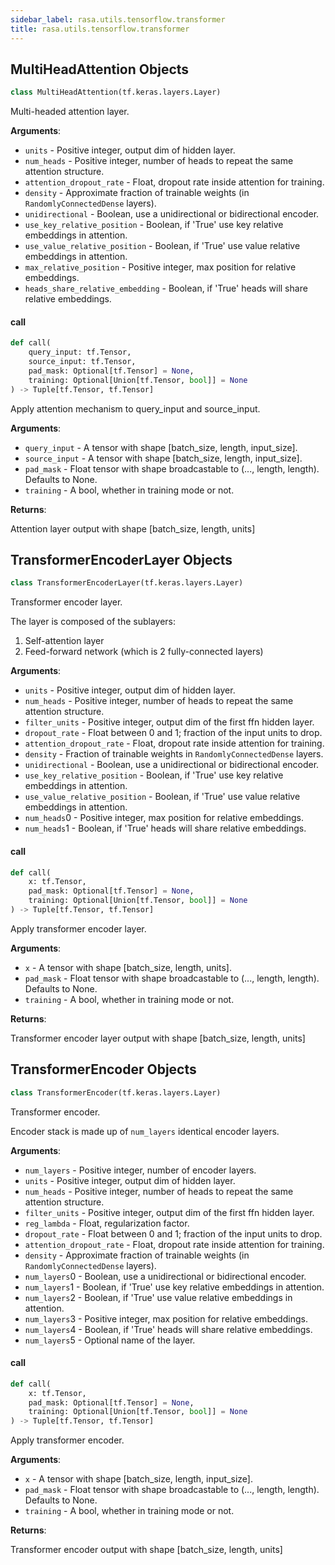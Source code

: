 ```yaml
---
sidebar_label: rasa.utils.tensorflow.transformer
title: rasa.utils.tensorflow.transformer
---
```

## MultiHeadAttention Objects

```python
class MultiHeadAttention(tf.keras.layers.Layer)
```

Multi-headed attention layer.

**Arguments**:

- `units` - Positive integer, output dim of hidden layer.
- `num_heads` - Positive integer, number of heads
  to repeat the same attention structure.
- `attention_dropout_rate` - Float, dropout rate inside attention for training.
- `density` - Approximate fraction of trainable weights (in
  `RandomlyConnectedDense` layers).
- `unidirectional` - Boolean, use a unidirectional or bidirectional encoder.
- `use_key_relative_position` - Boolean, if &#x27;True&#x27; use key
  relative embeddings in attention.
- `use_value_relative_position` - Boolean, if &#x27;True&#x27; use value
  relative embeddings in attention.
- `max_relative_position` - Positive integer, max position for relative embeddings.
- `heads_share_relative_embedding` - Boolean, if &#x27;True&#x27;
  heads will share relative embeddings.

#### call

```python
def call(
    query_input: tf.Tensor,
    source_input: tf.Tensor,
    pad_mask: Optional[tf.Tensor] = None,
    training: Optional[Union[tf.Tensor, bool]] = None
) -> Tuple[tf.Tensor, tf.Tensor]
```

Apply attention mechanism to query_input and source_input.

**Arguments**:

- `query_input` - A tensor with shape [batch_size, length, input_size].
- `source_input` - A tensor with shape [batch_size, length, input_size].
- `pad_mask` - Float tensor with shape broadcastable
  to (..., length, length). Defaults to None.
- `training` - A bool, whether in training mode or not.
  

**Returns**:

  Attention layer output with shape [batch_size, length, units]

## TransformerEncoderLayer Objects

```python
class TransformerEncoderLayer(tf.keras.layers.Layer)
```

Transformer encoder layer.

The layer is composed of the sublayers:
1. Self-attention layer
2. Feed-forward network (which is 2 fully-connected layers)

**Arguments**:

- `units` - Positive integer, output dim of hidden layer.
- `num_heads` - Positive integer, number of heads
  to repeat the same attention structure.
- `filter_units` - Positive integer, output dim of the first ffn hidden layer.
- `dropout_rate` - Float between 0 and 1; fraction of the input units to drop.
- `attention_dropout_rate` - Float, dropout rate inside attention for training.
- `density` - Fraction of trainable weights in `RandomlyConnectedDense` layers.
- `unidirectional` - Boolean, use a unidirectional or bidirectional encoder.
- `use_key_relative_position` - Boolean, if &#x27;True&#x27; use key
  relative embeddings in attention.
- `use_value_relative_position` - Boolean, if &#x27;True&#x27; use value
  relative embeddings in attention.
- `num_heads`0 - Positive integer, max position for relative embeddings.
- `num_heads`1 - Boolean, if &#x27;True&#x27;
  heads will share relative embeddings.

#### call

```python
def call(
    x: tf.Tensor,
    pad_mask: Optional[tf.Tensor] = None,
    training: Optional[Union[tf.Tensor, bool]] = None
) -> Tuple[tf.Tensor, tf.Tensor]
```

Apply transformer encoder layer.

**Arguments**:

- `x` - A tensor with shape [batch_size, length, units].
- `pad_mask` - Float tensor with shape broadcastable
  to (..., length, length). Defaults to None.
- `training` - A bool, whether in training mode or not.
  

**Returns**:

  Transformer encoder layer output with shape [batch_size, length, units]

## TransformerEncoder Objects

```python
class TransformerEncoder(tf.keras.layers.Layer)
```

Transformer encoder.

Encoder stack is made up of `num_layers` identical encoder layers.

**Arguments**:

- `num_layers` - Positive integer, number of encoder layers.
- `units` - Positive integer, output dim of hidden layer.
- `num_heads` - Positive integer, number of heads
  to repeat the same attention structure.
- `filter_units` - Positive integer, output dim of the first ffn hidden layer.
- `reg_lambda` - Float, regularization factor.
- `dropout_rate` - Float between 0 and 1; fraction of the input units to drop.
- `attention_dropout_rate` - Float, dropout rate inside attention for training.
- `density` - Approximate fraction of trainable weights (in
  `RandomlyConnectedDense` layers).
- `num_layers`0 - Boolean, use a unidirectional or bidirectional encoder.
- `num_layers`1 - Boolean, if &#x27;True&#x27; use key
  relative embeddings in attention.
- `num_layers`2 - Boolean, if &#x27;True&#x27; use value
  relative embeddings in attention.
- `num_layers`3 - Positive integer, max position for relative embeddings.
- `num_layers`4 - Boolean, if &#x27;True&#x27;
  heads will share relative embeddings.
- `num_layers`5 - Optional name of the layer.

#### call

```python
def call(
    x: tf.Tensor,
    pad_mask: Optional[tf.Tensor] = None,
    training: Optional[Union[tf.Tensor, bool]] = None
) -> Tuple[tf.Tensor, tf.Tensor]
```

Apply transformer encoder.

**Arguments**:

- `x` - A tensor with shape [batch_size, length, input_size].
- `pad_mask` - Float tensor with shape broadcastable
  to (..., length, length). Defaults to None.
- `training` - A bool, whether in training mode or not.
  

**Returns**:

  Transformer encoder output with shape [batch_size, length, units]

